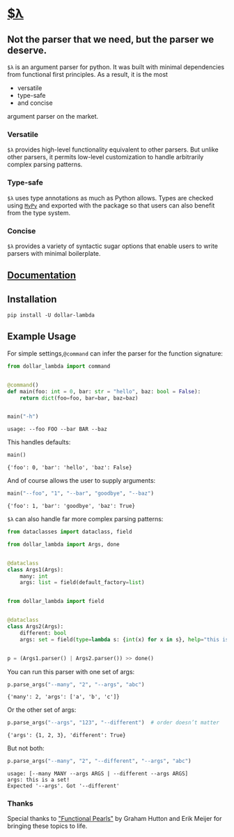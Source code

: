 # [$λ](https://ethanabrooks.github.io/dollar-lambda/)
## Not the parser that we need, but the parser we deserve.

`$λ` is an argument parser for python.
It was built with minimal dependencies from functional first principles.
As a result, it is the most

- versatile
- type-safe
- and concise

argument parser on the market.

### Versatile
`$λ` provides high-level functionality equivalent to other parsers. But unlike other parsers,
it permits low-level customization to handle arbitrarily complex parsing patterns.
### Type-safe
`$λ` uses type annotations as much as Python allows. Types are checked
using [`MyPy`](https://mypy.readthedocs.io/en/stable/index.html#) and exported with the package
so that users can also benefit from the type system.
### Concise
`$λ` provides a variety of syntactic sugar options that enable users
to write parsers with minimal boilerplate.

## [Documentation](https://ethanabrooks.github.io/dollar-lambda/)
## Installation
```
pip install -U dollar-lambda
```
## Example Usage
For simple settings,`@command` can infer the parser for the function signature:


```python
from dollar_lambda import command


@command()
def main(foo: int = 0, bar: str = "hello", baz: bool = False):
    return dict(foo=foo, bar=bar, baz=baz)


main("-h")
```

    usage: --foo FOO --bar BAR --baz


This handles defaults:


```python
main()
```




    {'foo': 0, 'bar': 'hello', 'baz': False}



And of course allows the user to supply arguments:


```python
main("--foo", "1", "--bar", "goodbye", "--baz")
```




    {'foo': 1, 'bar': 'goodbye', 'baz': True}



`$λ` can also handle far more complex parsing patterns:


```python
from dataclasses import dataclass, field

from dollar_lambda import Args, done


@dataclass
class Args1(Args):
    many: int
    args: list = field(default_factory=list)


from dollar_lambda import field


@dataclass
class Args2(Args):
    different: bool
    args: set = field(type=lambda s: {int(x) for x in s}, help="this is a set!")


p = (Args1.parser() | Args2.parser()) >> done()
```

You can run this parser with one set of args:


```python
p.parse_args("--many", "2", "--args", "abc")
```




    {'many': 2, 'args': ['a', 'b', 'c']}



Or the other set of args:


```python
p.parse_args("--args", "123", "--different")  # order doesn’t matter
```




    {'args': {1, 2, 3}, 'different': True}



But not both:


```python
p.parse_args("--many", "2", "--different", "--args", "abc")
```

    usage: [--many MANY --args ARGS | --different --args ARGS]
    args: this is a set!
    Expected '--args'. Got '--different'


### Thanks
Special thanks to ["Functional Pearls"](https://www.cs.nott.ac.uk/~pszgmh/pearl.pdf) by Graham Hutton and Erik Meijer for bringing these topics to life.
